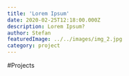 ```yaml
---
title: 'Lorem Ipsum'
date: 2020-02-25T12:18:00.000Z
description: Lorem Ipsum?
author: Stefan
featuredImage: ../../images/img_2.jpg
category: project
---
```


#Projects

<!--![Man sawing](../../images/img_1.jpg)


[**Project 1**](/project1)  

[**Project 2**](/project2)  


